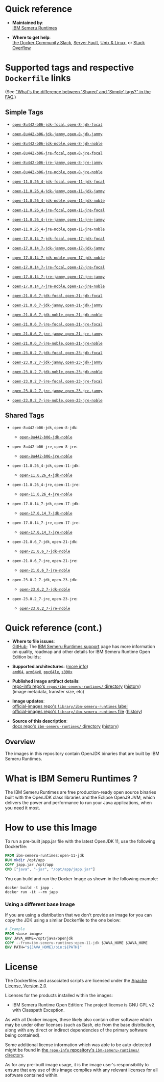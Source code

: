 <!--

********************************************************************************

WARNING:

    DO NOT EDIT "ibm-semeru-runtimes/README.md"

    IT IS AUTO-GENERATED

    (from the other files in "ibm-semeru-runtimes/" combined with a set of templates)

********************************************************************************

-->

# Quick reference

-	**Maintained by**:  
	[IBM Semeru Runtimes](https://github.com/ibmruntimes/semeru-containers)

-	**Where to get help**:  
	[the Docker Community Slack](https://dockr.ly/comm-slack), [Server Fault](https://serverfault.com/help/on-topic), [Unix & Linux](https://unix.stackexchange.com/help/on-topic), or [Stack Overflow](https://stackoverflow.com/help/on-topic)

# Supported tags and respective `Dockerfile` links

(See ["What's the difference between 'Shared' and 'Simple' tags?" in the FAQ](https://github.com/docker-library/faq#whats-the-difference-between-shared-and-simple-tags).)

## Simple Tags

-	[`open-8u442-b06-jdk-focal`, `open-8-jdk-focal`](https://github.com/ibmruntimes/semeru-containers/blob/4b7a7c4704cf1d6b2241aa09f8dacef518cf6e74/8/jdk/ubuntu/focal/Dockerfile.open.releases.full)

-	[`open-8u442-b06-jdk-jammy`, `open-8-jdk-jammy`](https://github.com/ibmruntimes/semeru-containers/blob/4b7a7c4704cf1d6b2241aa09f8dacef518cf6e74/8/jdk/ubuntu/jammy/Dockerfile.open.releases.full)

-	[`open-8u442-b06-jdk-noble`, `open-8-jdk-noble`](https://github.com/ibmruntimes/semeru-containers/blob/4b7a7c4704cf1d6b2241aa09f8dacef518cf6e74/8/jdk/ubuntu/noble/Dockerfile.open.releases.full)

-	[`open-8u442-b06-jre-focal`, `open-8-jre-focal`](https://github.com/ibmruntimes/semeru-containers/blob/4b7a7c4704cf1d6b2241aa09f8dacef518cf6e74/8/jre/ubuntu/focal/Dockerfile.open.releases.full)

-	[`open-8u442-b06-jre-jammy`, `open-8-jre-jammy`](https://github.com/ibmruntimes/semeru-containers/blob/4b7a7c4704cf1d6b2241aa09f8dacef518cf6e74/8/jre/ubuntu/jammy/Dockerfile.open.releases.full)

-	[`open-8u442-b06-jre-noble`, `open-8-jre-noble`](https://github.com/ibmruntimes/semeru-containers/blob/4b7a7c4704cf1d6b2241aa09f8dacef518cf6e74/8/jre/ubuntu/noble/Dockerfile.open.releases.full)

-	[`open-11.0.26_4-jdk-focal`, `open-11-jdk-focal`](https://github.com/ibmruntimes/semeru-containers/blob/4b7a7c4704cf1d6b2241aa09f8dacef518cf6e74/11/jdk/ubuntu/focal/Dockerfile.open.releases.full)

-	[`open-11.0.26_4-jdk-jammy`, `open-11-jdk-jammy`](https://github.com/ibmruntimes/semeru-containers/blob/4b7a7c4704cf1d6b2241aa09f8dacef518cf6e74/11/jdk/ubuntu/jammy/Dockerfile.open.releases.full)

-	[`open-11.0.26_4-jdk-noble`, `open-11-jdk-noble`](https://github.com/ibmruntimes/semeru-containers/blob/4b7a7c4704cf1d6b2241aa09f8dacef518cf6e74/11/jdk/ubuntu/noble/Dockerfile.open.releases.full)

-	[`open-11.0.26_4-jre-focal`, `open-11-jre-focal`](https://github.com/ibmruntimes/semeru-containers/blob/4b7a7c4704cf1d6b2241aa09f8dacef518cf6e74/11/jre/ubuntu/focal/Dockerfile.open.releases.full)

-	[`open-11.0.26_4-jre-jammy`, `open-11-jre-jammy`](https://github.com/ibmruntimes/semeru-containers/blob/4b7a7c4704cf1d6b2241aa09f8dacef518cf6e74/11/jre/ubuntu/jammy/Dockerfile.open.releases.full)

-	[`open-11.0.26_4-jre-noble`, `open-11-jre-noble`](https://github.com/ibmruntimes/semeru-containers/blob/4b7a7c4704cf1d6b2241aa09f8dacef518cf6e74/11/jre/ubuntu/noble/Dockerfile.open.releases.full)

-	[`open-17.0.14_7-jdk-focal`, `open-17-jdk-focal`](https://github.com/ibmruntimes/semeru-containers/blob/4b7a7c4704cf1d6b2241aa09f8dacef518cf6e74/17/jdk/ubuntu/focal/Dockerfile.open.releases.full)

-	[`open-17.0.14_7-jdk-jammy`, `open-17-jdk-jammy`](https://github.com/ibmruntimes/semeru-containers/blob/4b7a7c4704cf1d6b2241aa09f8dacef518cf6e74/17/jdk/ubuntu/jammy/Dockerfile.open.releases.full)

-	[`open-17.0.14_7-jdk-noble`, `open-17-jdk-noble`](https://github.com/ibmruntimes/semeru-containers/blob/4b7a7c4704cf1d6b2241aa09f8dacef518cf6e74/17/jdk/ubuntu/noble/Dockerfile.open.releases.full)

-	[`open-17.0.14_7-jre-focal`, `open-17-jre-focal`](https://github.com/ibmruntimes/semeru-containers/blob/4b7a7c4704cf1d6b2241aa09f8dacef518cf6e74/17/jre/ubuntu/focal/Dockerfile.open.releases.full)

-	[`open-17.0.14_7-jre-jammy`, `open-17-jre-jammy`](https://github.com/ibmruntimes/semeru-containers/blob/4b7a7c4704cf1d6b2241aa09f8dacef518cf6e74/17/jre/ubuntu/jammy/Dockerfile.open.releases.full)

-	[`open-17.0.14_7-jre-noble`, `open-17-jre-noble`](https://github.com/ibmruntimes/semeru-containers/blob/4b7a7c4704cf1d6b2241aa09f8dacef518cf6e74/17/jre/ubuntu/noble/Dockerfile.open.releases.full)

-	[`open-21.0.6_7-jdk-focal`, `open-21-jdk-focal`](https://github.com/ibmruntimes/semeru-containers/blob/4b7a7c4704cf1d6b2241aa09f8dacef518cf6e74/21/jdk/ubuntu/focal/Dockerfile.open.releases.full)

-	[`open-21.0.6_7-jdk-jammy`, `open-21-jdk-jammy`](https://github.com/ibmruntimes/semeru-containers/blob/4b7a7c4704cf1d6b2241aa09f8dacef518cf6e74/21/jdk/ubuntu/jammy/Dockerfile.open.releases.full)

-	[`open-21.0.6_7-jdk-noble`, `open-21-jdk-noble`](https://github.com/ibmruntimes/semeru-containers/blob/4b7a7c4704cf1d6b2241aa09f8dacef518cf6e74/21/jdk/ubuntu/noble/Dockerfile.open.releases.full)

-	[`open-21.0.6_7-jre-focal`, `open-21-jre-focal`](https://github.com/ibmruntimes/semeru-containers/blob/4b7a7c4704cf1d6b2241aa09f8dacef518cf6e74/21/jre/ubuntu/focal/Dockerfile.open.releases.full)

-	[`open-21.0.6_7-jre-jammy`, `open-21-jre-jammy`](https://github.com/ibmruntimes/semeru-containers/blob/4b7a7c4704cf1d6b2241aa09f8dacef518cf6e74/21/jre/ubuntu/jammy/Dockerfile.open.releases.full)

-	[`open-21.0.6_7-jre-noble`, `open-21-jre-noble`](https://github.com/ibmruntimes/semeru-containers/blob/4b7a7c4704cf1d6b2241aa09f8dacef518cf6e74/21/jre/ubuntu/noble/Dockerfile.open.releases.full)

-	[`open-23.0.2_7-jdk-focal`, `open-23-jdk-focal`](https://github.com/ibmruntimes/semeru-containers/blob/4b7a7c4704cf1d6b2241aa09f8dacef518cf6e74/23/jdk/ubuntu/focal/Dockerfile.open.releases.full)

-	[`open-23.0.2_7-jdk-jammy`, `open-23-jdk-jammy`](https://github.com/ibmruntimes/semeru-containers/blob/4b7a7c4704cf1d6b2241aa09f8dacef518cf6e74/23/jdk/ubuntu/jammy/Dockerfile.open.releases.full)

-	[`open-23.0.2_7-jdk-noble`, `open-23-jdk-noble`](https://github.com/ibmruntimes/semeru-containers/blob/4b7a7c4704cf1d6b2241aa09f8dacef518cf6e74/23/jdk/ubuntu/noble/Dockerfile.open.releases.full)

-	[`open-23.0.2_7-jre-focal`, `open-23-jre-focal`](https://github.com/ibmruntimes/semeru-containers/blob/4b7a7c4704cf1d6b2241aa09f8dacef518cf6e74/23/jre/ubuntu/focal/Dockerfile.open.releases.full)

-	[`open-23.0.2_7-jre-jammy`, `open-23-jre-jammy`](https://github.com/ibmruntimes/semeru-containers/blob/4b7a7c4704cf1d6b2241aa09f8dacef518cf6e74/23/jre/ubuntu/jammy/Dockerfile.open.releases.full)

-	[`open-23.0.2_7-jre-noble`, `open-23-jre-noble`](https://github.com/ibmruntimes/semeru-containers/blob/4b7a7c4704cf1d6b2241aa09f8dacef518cf6e74/23/jre/ubuntu/noble/Dockerfile.open.releases.full)

## Shared Tags

-	`open-8u442-b06-jdk`, `open-8-jdk`:

	-	[`open-8u442-b06-jdk-noble`](https://github.com/ibmruntimes/semeru-containers/blob/4b7a7c4704cf1d6b2241aa09f8dacef518cf6e74/8/jdk/ubuntu/noble/Dockerfile.open.releases.full)

-	`open-8u442-b06-jre`, `open-8-jre`:

	-	[`open-8u442-b06-jre-noble`](https://github.com/ibmruntimes/semeru-containers/blob/4b7a7c4704cf1d6b2241aa09f8dacef518cf6e74/8/jre/ubuntu/noble/Dockerfile.open.releases.full)

-	`open-11.0.26_4-jdk`, `open-11-jdk`:

	-	[`open-11.0.26_4-jdk-noble`](https://github.com/ibmruntimes/semeru-containers/blob/4b7a7c4704cf1d6b2241aa09f8dacef518cf6e74/11/jdk/ubuntu/noble/Dockerfile.open.releases.full)

-	`open-11.0.26_4-jre`, `open-11-jre`:

	-	[`open-11.0.26_4-jre-noble`](https://github.com/ibmruntimes/semeru-containers/blob/4b7a7c4704cf1d6b2241aa09f8dacef518cf6e74/11/jre/ubuntu/noble/Dockerfile.open.releases.full)

-	`open-17.0.14_7-jdk`, `open-17-jdk`:

	-	[`open-17.0.14_7-jdk-noble`](https://github.com/ibmruntimes/semeru-containers/blob/4b7a7c4704cf1d6b2241aa09f8dacef518cf6e74/17/jdk/ubuntu/noble/Dockerfile.open.releases.full)

-	`open-17.0.14_7-jre`, `open-17-jre`:

	-	[`open-17.0.14_7-jre-noble`](https://github.com/ibmruntimes/semeru-containers/blob/4b7a7c4704cf1d6b2241aa09f8dacef518cf6e74/17/jre/ubuntu/noble/Dockerfile.open.releases.full)

-	`open-21.0.6_7-jdk`, `open-21-jdk`:

	-	[`open-21.0.6_7-jdk-noble`](https://github.com/ibmruntimes/semeru-containers/blob/4b7a7c4704cf1d6b2241aa09f8dacef518cf6e74/21/jdk/ubuntu/noble/Dockerfile.open.releases.full)

-	`open-21.0.6_7-jre`, `open-21-jre`:

	-	[`open-21.0.6_7-jre-noble`](https://github.com/ibmruntimes/semeru-containers/blob/4b7a7c4704cf1d6b2241aa09f8dacef518cf6e74/21/jre/ubuntu/noble/Dockerfile.open.releases.full)

-	`open-23.0.2_7-jdk`, `open-23-jdk`:

	-	[`open-23.0.2_7-jdk-noble`](https://github.com/ibmruntimes/semeru-containers/blob/4b7a7c4704cf1d6b2241aa09f8dacef518cf6e74/23/jdk/ubuntu/noble/Dockerfile.open.releases.full)

-	`open-23.0.2_7-jre`, `open-23-jre`:

	-	[`open-23.0.2_7-jre-noble`](https://github.com/ibmruntimes/semeru-containers/blob/4b7a7c4704cf1d6b2241aa09f8dacef518cf6e74/23/jre/ubuntu/noble/Dockerfile.open.releases.full)

# Quick reference (cont.)

-	**Where to file issues**:  
	[GitHub](https://github.com/ibmruntimes/Semeru-Runtimes/issues); The [IBM Semeru Runtimes support](https://ibm.com/semeru-runtimes) page has more information on quality, roadmap and other details for IBM Semeru Runtime Open Edition builds;

-	**Supported architectures**: ([more info](https://github.com/docker-library/official-images#architectures-other-than-amd64))  
	[`amd64`](https://hub.docker.com/r/amd64/ibm-semeru-runtimes/), [`arm64v8`](https://hub.docker.com/r/arm64v8/ibm-semeru-runtimes/), [`ppc64le`](https://hub.docker.com/r/ppc64le/ibm-semeru-runtimes/), [`s390x`](https://hub.docker.com/r/s390x/ibm-semeru-runtimes/)

-	**Published image artifact details**:  
	[repo-info repo's `repos/ibm-semeru-runtimes/` directory](https://github.com/docker-library/repo-info/blob/master/repos/ibm-semeru-runtimes) ([history](https://github.com/docker-library/repo-info/commits/master/repos/ibm-semeru-runtimes))  
	(image metadata, transfer size, etc)

-	**Image updates**:  
	[official-images repo's `library/ibm-semeru-runtimes` label](https://github.com/docker-library/official-images/issues?q=label%3Alibrary%2Fibm-semeru-runtimes)  
	[official-images repo's `library/ibm-semeru-runtimes` file](https://github.com/docker-library/official-images/blob/master/library/ibm-semeru-runtimes) ([history](https://github.com/docker-library/official-images/commits/master/library/ibm-semeru-runtimes))

-	**Source of this description**:  
	[docs repo's `ibm-semeru-runtimes/` directory](https://github.com/docker-library/docs/tree/master/ibm-semeru-runtimes) ([history](https://github.com/docker-library/docs/commits/master/ibm-semeru-runtimes))

## Overview

The images in this repository contain OpenJDK binaries that are built by IBM Semeru Runtimes.

# What is IBM Semeru Runtimes ?

The IBM Semeru Runtimes are free production-ready open source binaries built with the OpenJDK class libraries and the Eclipse OpenJ9 JVM, which delivers the power and performance to run your Java applications, when you need it most.

# How to use this Image

To run a pre-built japp.jar file with the latest OpenJDK 11, use the following Dockerfile:

```dockerfile
FROM ibm-semeru-runtimes:open-11-jdk
RUN mkdir /opt/app
COPY japp.jar /opt/app
CMD ["java", "-jar", "/opt/app/japp.jar"]
```

You can build and run the Docker Image as shown in the following example:

```console
docker build -t japp .
docker run -it --rm japp
```

### Using a different base Image

If you are using a distribution that we don't provide an image for you can copy the JDK using a similar Dockerfile to the one below:

```dockerfile
# Example
FROM <base image>
ENV JAVA_HOME=/opt/java/openjdk
COPY --from=ibm-semeru-runtimes:open-11-jdk $JAVA_HOME $JAVA_HOME
ENV PATH="${JAVA_HOME}/bin:${PATH}"
```

# License

The Dockerfiles and associated scripts are licensed under the [Apache License, Version 2.0](http://www.apache.org/licenses/LICENSE-2.0.html).

Licenses for the products installed within the images:

-	IBM Semeru Runtime Open Edition: The project license is GNU GPL v2 with Classpath Exception.

As with all Docker images, these likely also contain other software which may be under other licenses (such as Bash, etc from the base distribution, along with any direct or indirect dependencies of the primary software being contained).

Some additional license information which was able to be auto-detected might be found in [the `repo-info` repository's `ibm-semeru-runtimes/` directory](https://github.com/docker-library/repo-info/tree/master/repos/ibm-semeru-runtimes).

As for any pre-built image usage, it is the image user's responsibility to ensure that any use of this image complies with any relevant licenses for all software contained within.
